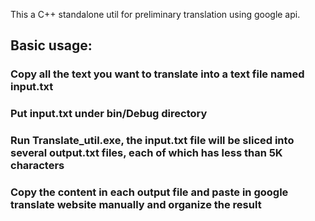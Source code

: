 This a C++ standalone util for preliminary translation using google api.

## Basic usage:

### Copy all the text you want to translate into a text file named input.txt

### Put input.txt under bin/Debug directory

### Run Translate_util.exe, the input.txt file will be sliced into several output.txt files, each of which has less than 5K characters

### Copy the content in each output file and paste in google translate website manually and organize the result
